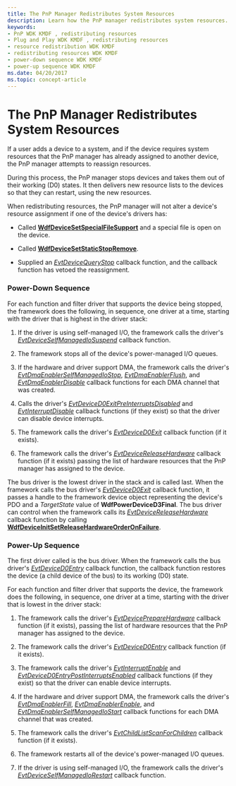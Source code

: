 ```yaml
---
title: The PnP Manager Redistributes System Resources
description: Learn how the PnP manager redistributes system resources. This occurs when a user adds a device that requires resources already assigned elsewhere.
keywords:
- PnP WDK KMDF , redistributing resources
- Plug and Play WDK KMDF , redistributing resources
- resource redistribution WDK KMDF
- redistributing resources WDK KMDF
- power-down sequence WDK KMDF
- power-up sequence WDK KMDF
ms.date: 04/20/2017
ms.topic: concept-article
---
```


# The PnP Manager Redistributes System Resources


If a user adds a device to a system, and if the device requires system resources that the PnP manager has already assigned to another device, the PnP manager attempts to reassign resources.

During this process, the PnP manager stops devices and takes them out of their working (D0) states. It then delivers new resource lists to the devices so that they can restart, using the new resources.

When redistributing resources, the PnP manager will not alter a device's resource assignment if one of the device's drivers has:

-   Called [**WdfDeviceSetSpecialFileSupport**](/windows-hardware/drivers/ddi/wdfdevice/nf-wdfdevice-wdfdevicesetspecialfilesupport) and a special file is open on the device.

-   Called [**WdfDeviceSetStaticStopRemove**](/windows-hardware/drivers/ddi/wdfdevice/nf-wdfdevice-wdfdevicesetstaticstopremove).

-   Supplied an [*EvtDeviceQueryStop*](/windows-hardware/drivers/ddi/wdfdevice/nc-wdfdevice-evt_wdf_device_query_stop) callback function, and the callback function has vetoed the reassignment.

### Power-Down Sequence

For each function and filter driver that supports the device being stopped, the framework does the following, in sequence, one driver at a time, starting with the driver that is highest in the driver stack:

1.  If the driver is using self-managed I/O, the framework calls the driver's [*EvtDeviceSelfManagedIoSuspend*](/windows-hardware/drivers/ddi/wdfdevice/nc-wdfdevice-evt_wdf_device_self_managed_io_suspend) callback function.

2.  The framework stops all of the device's power-managed I/O queues.

3.  If the hardware and driver support DMA, the framework calls the driver's [*EvtDmaEnablerSelfManagedIoStop*](/windows-hardware/drivers/ddi/wdfdmaenabler/nc-wdfdmaenabler-evt_wdf_dma_enabler_selfmanaged_io_stop), [*EvtDmaEnablerFlush*](/windows-hardware/drivers/ddi/wdfdmaenabler/nc-wdfdmaenabler-evt_wdf_dma_enabler_flush), and [*EvtDmaEnablerDisable*](/windows-hardware/drivers/ddi/wdfdmaenabler/nc-wdfdmaenabler-evt_wdf_dma_enabler_disable) callback functions for each DMA channel that was created.

4.  Calls the driver's [*EvtDeviceD0ExitPreInterruptsDisabled*](/windows-hardware/drivers/ddi/wdfdevice/nc-wdfdevice-evt_wdf_device_d0_exit_pre_interrupts_disabled) and [*EvtInterruptDisable*](/windows-hardware/drivers/ddi/wdfinterrupt/nc-wdfinterrupt-evt_wdf_interrupt_disable) callback functions (if they exist) so that the driver can disable device interrupts.

5.  The framework calls the driver's [*EvtDeviceD0Exit*](/windows-hardware/drivers/ddi/wdfdevice/nc-wdfdevice-evt_wdf_device_d0_exit) callback function (if it exists).

6.  The framework calls the driver's [*EvtDeviceReleaseHardware*](/windows-hardware/drivers/ddi/wdfdevice/nc-wdfdevice-evt_wdf_device_release_hardware) callback function (if it exists) passing the list of hardware resources that the PnP manager has assigned to the device.

The bus driver is the lowest driver in the stack and is called last. When the framework calls the bus driver's [*EvtDeviceD0Exit*](/windows-hardware/drivers/ddi/wdfdevice/nc-wdfdevice-evt_wdf_device_d0_exit) callback function, it passes a handle to the framework device object representing the device's PDO and a *TargetState* value of **WdfPowerDeviceD3Final**. The bus driver can control when the framework calls its [*EvtDeviceReleaseHardware*](/windows-hardware/drivers/ddi/wdfdevice/nc-wdfdevice-evt_wdf_device_release_hardware) callback function by calling [**WdfDeviceInitSetReleaseHardwareOrderOnFailure**](/windows-hardware/drivers/ddi/wdfdevice/nf-wdfdevice-wdfdeviceinitsetreleasehardwareorderonfailure).

### Power-Up Sequence

The first driver called is the bus driver. When the framework calls the bus driver's [*EvtDeviceD0Entry*](/windows-hardware/drivers/ddi/wdfdevice/nc-wdfdevice-evt_wdf_device_d0_entry) callback function, the callback function restores the device (a child device of the bus) to its working (D0) state.

For each function and filter driver that supports the device, the framework does the following, in sequence, one driver at a time, starting with the driver that is lowest in the driver stack:

1.  The framework calls the driver's [*EvtDevicePrepareHardware*](/windows-hardware/drivers/ddi/wdfdevice/nc-wdfdevice-evt_wdf_device_prepare_hardware) callback function (if it exists), passing the list of hardware resources that the PnP manager has assigned to the device.

2.  The framework calls the driver's [*EvtDeviceD0Entry*](/windows-hardware/drivers/ddi/wdfdevice/nc-wdfdevice-evt_wdf_device_d0_entry) callback function (if it exists).

3.  The framework calls the driver's [*EvtInterruptEnable*](/windows-hardware/drivers/ddi/wdfinterrupt/nc-wdfinterrupt-evt_wdf_interrupt_enable) and [*EvtDeviceD0EntryPostInterruptsEnabled*](/windows-hardware/drivers/ddi/wdfdevice/nc-wdfdevice-evt_wdf_device_d0_entry_post_interrupts_enabled) callback functions (if they exist) so that the driver can enable device interrupts.

4.  If the hardware and driver support DMA, the framework calls the driver's [*EvtDmaEnablerFill*](/windows-hardware/drivers/ddi/wdfdmaenabler/nc-wdfdmaenabler-evt_wdf_dma_enabler_fill), [*EvtDmaEnablerEnable*](/windows-hardware/drivers/ddi/wdfdmaenabler/nc-wdfdmaenabler-evt_wdf_dma_enabler_enable), and [*EvtDmaEnablerSelfManagedIoStart*](/windows-hardware/drivers/ddi/wdfdmaenabler/nc-wdfdmaenabler-evt_wdf_dma_enabler_selfmanaged_io_start) callback functions for each DMA channel that was created.

5.  The framework calls the driver's [*EvtChildListScanForChildren*](/windows-hardware/drivers/ddi/wdfchildlist/nc-wdfchildlist-evt_wdf_child_list_scan_for_children) callback function (if it exists).

6.  The framework restarts all of the device's power-managed I/O queues.

7.  If the driver is using self-managed I/O, the framework calls the driver's [*EvtDeviceSelfManagedIoRestart*](/windows-hardware/drivers/ddi/wdfdevice/nc-wdfdevice-evt_wdf_device_self_managed_io_restart) callback function.

 


